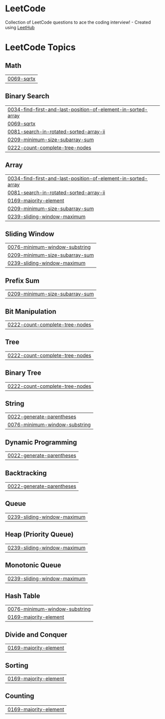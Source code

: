 # LeetCode
Collection of LeetCode questions to ace the coding interview! - Created using [LeetHub](https://github.com/QasimWani/LeetHub)

<!---LeetCode Topics Start-->
# LeetCode Topics
## Math
|  |
| ------- |
| [0069-sqrtx](https://github.com/jeontigger/CodingTest/tree/master/0069-sqrtx) |
## Binary Search
|  |
| ------- |
| [0034-find-first-and-last-position-of-element-in-sorted-array](https://github.com/jeontigger/CodingTest/tree/master/0034-find-first-and-last-position-of-element-in-sorted-array) |
| [0069-sqrtx](https://github.com/jeontigger/CodingTest/tree/master/0069-sqrtx) |
| [0081-search-in-rotated-sorted-array-ii](https://github.com/jeontigger/CodingTest/tree/master/0081-search-in-rotated-sorted-array-ii) |
| [0209-minimum-size-subarray-sum](https://github.com/jeontigger/CodingTest/tree/master/0209-minimum-size-subarray-sum) |
| [0222-count-complete-tree-nodes](https://github.com/jeontigger/CodingTest/tree/master/0222-count-complete-tree-nodes) |
## Array
|  |
| ------- |
| [0034-find-first-and-last-position-of-element-in-sorted-array](https://github.com/jeontigger/CodingTest/tree/master/0034-find-first-and-last-position-of-element-in-sorted-array) |
| [0081-search-in-rotated-sorted-array-ii](https://github.com/jeontigger/CodingTest/tree/master/0081-search-in-rotated-sorted-array-ii) |
| [0169-majority-element](https://github.com/jeontigger/CodingTest/tree/master/0169-majority-element) |
| [0209-minimum-size-subarray-sum](https://github.com/jeontigger/CodingTest/tree/master/0209-minimum-size-subarray-sum) |
| [0239-sliding-window-maximum](https://github.com/jeontigger/CodingTest/tree/master/0239-sliding-window-maximum) |
## Sliding Window
|  |
| ------- |
| [0076-minimum-window-substring](https://github.com/jeontigger/CodingTest/tree/master/0076-minimum-window-substring) |
| [0209-minimum-size-subarray-sum](https://github.com/jeontigger/CodingTest/tree/master/0209-minimum-size-subarray-sum) |
| [0239-sliding-window-maximum](https://github.com/jeontigger/CodingTest/tree/master/0239-sliding-window-maximum) |
## Prefix Sum
|  |
| ------- |
| [0209-minimum-size-subarray-sum](https://github.com/jeontigger/CodingTest/tree/master/0209-minimum-size-subarray-sum) |
## Bit Manipulation
|  |
| ------- |
| [0222-count-complete-tree-nodes](https://github.com/jeontigger/CodingTest/tree/master/0222-count-complete-tree-nodes) |
## Tree
|  |
| ------- |
| [0222-count-complete-tree-nodes](https://github.com/jeontigger/CodingTest/tree/master/0222-count-complete-tree-nodes) |
## Binary Tree
|  |
| ------- |
| [0222-count-complete-tree-nodes](https://github.com/jeontigger/CodingTest/tree/master/0222-count-complete-tree-nodes) |
## String
|  |
| ------- |
| [0022-generate-parentheses](https://github.com/jeontigger/CodingTest/tree/master/0022-generate-parentheses) |
| [0076-minimum-window-substring](https://github.com/jeontigger/CodingTest/tree/master/0076-minimum-window-substring) |
## Dynamic Programming
|  |
| ------- |
| [0022-generate-parentheses](https://github.com/jeontigger/CodingTest/tree/master/0022-generate-parentheses) |
## Backtracking
|  |
| ------- |
| [0022-generate-parentheses](https://github.com/jeontigger/CodingTest/tree/master/0022-generate-parentheses) |
## Queue
|  |
| ------- |
| [0239-sliding-window-maximum](https://github.com/jeontigger/CodingTest/tree/master/0239-sliding-window-maximum) |
## Heap (Priority Queue)
|  |
| ------- |
| [0239-sliding-window-maximum](https://github.com/jeontigger/CodingTest/tree/master/0239-sliding-window-maximum) |
## Monotonic Queue
|  |
| ------- |
| [0239-sliding-window-maximum](https://github.com/jeontigger/CodingTest/tree/master/0239-sliding-window-maximum) |
## Hash Table
|  |
| ------- |
| [0076-minimum-window-substring](https://github.com/jeontigger/CodingTest/tree/master/0076-minimum-window-substring) |
| [0169-majority-element](https://github.com/jeontigger/CodingTest/tree/master/0169-majority-element) |
## Divide and Conquer
|  |
| ------- |
| [0169-majority-element](https://github.com/jeontigger/CodingTest/tree/master/0169-majority-element) |
## Sorting
|  |
| ------- |
| [0169-majority-element](https://github.com/jeontigger/CodingTest/tree/master/0169-majority-element) |
## Counting
|  |
| ------- |
| [0169-majority-element](https://github.com/jeontigger/CodingTest/tree/master/0169-majority-element) |
<!---LeetCode Topics End-->